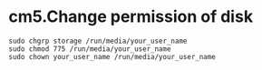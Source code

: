 # cm5.Change permission of disk

```text
sudo chgrp storage /run/media/your_user_name
sudo chmod 775 /run/media/your_user_name
sudo chown your_user_name /run/media/your_user_name
```
